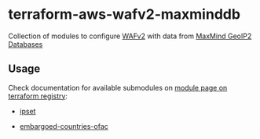 # terraform-aws-wafv2-maxminddb

Collection of modules to configure [WAFv2](https://docs.aws.amazon.com/waf/latest/APIReference/Welcome.html) with data from [MaxMind GeoIP2 Databases](https://www.maxmind.com/en/geoip2-databases)

## Usage

Check documentation for available submodules on [module page on terraform registry](https://registry.terraform.io/modules/gordonbondon/wafv2-maxminddb/aws/latest):

* [ipset](https://registry.terraform.io/modules/gordonbondon/wafv2-maxminddb/aws/latest/submodules/ipset)

* [embargoed-countries-ofac](https://registry.terraform.io/modules/gordonbondon/wafv2-maxminddb/aws/latest/submodules/ipsetembargoed-countries-ofac)
